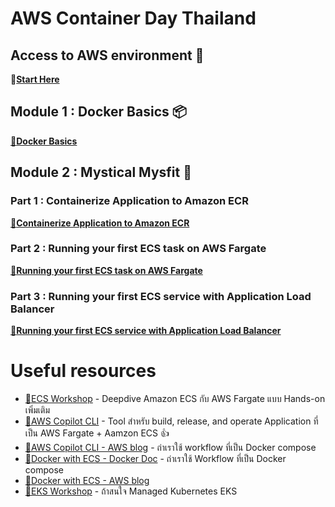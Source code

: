 # AWS Container Day Thailand

## Access to AWS environment 🏁

🔗[**Start Here**](https://dashboard.eventengine.run/login)

## Module 1 : Docker Basics 📦

[🔗**Docker Basics**](https://dashboard.eventengine.run/login)

## Module 2 : Mystical Mysfit 🦄

### Part 1 : Containerize Application to Amazon ECR

[🔗**Containerize Application to Amazon ECR**](https://containers-immersionday.workshop.aws/ecs/containerize_the_mythical_mysfits_monolith.html) 

### Part 2 : Running your first ECS task on AWS Fargate

[🔗**Running your first ECS task on AWS Fargate**](https://containers-immersionday.workshop.aws/ecs/deploy_the_container_using_aws_fargate.html) 

### Part 3 : Running your first ECS service with Application Load Balancer

[🔗**Running your first ECS service with Application Load Balancer**](https://containers-immersionday.workshop.aws/ecs/scale_the_ecs_service.html) 


# Useful resources
* [🔗ECS Workshop](https://ecsworkshop.com/) - Deepdive Amazon ECS กับ AWS Fargate แบบ Hands-on เพิ่มเติม 
* [🔗AWS Copilot CLI](https://aws.github.io/copilot-cli/) - Tool สำหรับ build, release, and operate Application ที่เป็น AWS Fargate + Aamzon ECS 👍
* [🔗AWS Copilot CLI - AWS blog](https://aws.amazon.com/blogs/containers/introducing-aws-copilot/) - ถ่าเราใช้ workflow ที่เป็น Docker compose
* [🔗Docker with ECS - Docker Doc](https://docs.docker.com/cloud/ecs-integration/) - ถ่าเราใช้ Workflow ที่เป็น Docker compose
* [🔗Docker with ECS - AWS blog](https://aws.amazon.com/blogs/containers/deploy-applications-on-amazon-ecs-using-docker-compose/)
* [🔗EKS Workshop](https://www.eksworkshop.com/) - ถ้าสนใจ Managed Kubernetes EKS

